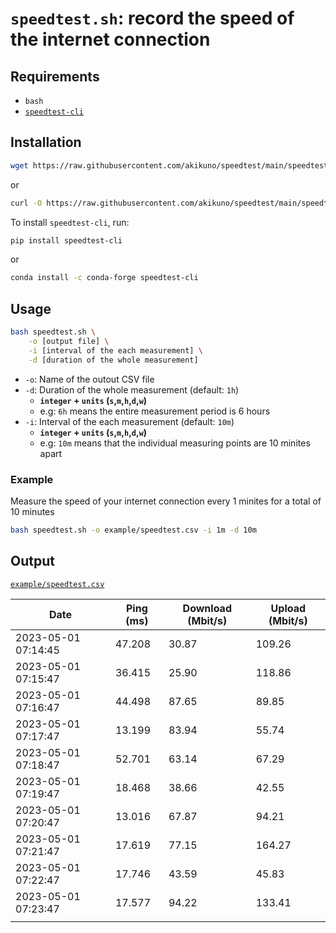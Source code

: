 # `speedtest.sh`: record the speed of the internet connection

## Requirements

- `bash`
- [`speedtest-cli`](https://github.com/sivel/speedtest-cli)

## Installation

```bash
wget https://raw.githubusercontent.com/akikuno/speedtest/main/speedtest.sh
```

or 

```bash
curl -O https://raw.githubusercontent.com/akikuno/speedtest/main/speedtest.sh
```

To install `speedtest-cli`, run:

```bash
pip install speedtest-cli
```
or

```bash
conda install -c conda-forge speedtest-cli
```

## Usage

```bash
bash speedtest.sh \
    -o [output file] \
    -i [interval of the each measurement] \
    -d [duration of the whole measurement]
```

- `-o`: Name of the outout CSV file
- `-d`: Duration of the whole measurement (default: `1h`)
    - **`integer` + `units` (`s`,`m`,`h`,`d`,`w`)**
    - e.g: `6h` means the entire measurement period is 6 hours
- `-i`: Interval of the each measurement (default: `10m`)
    - **`integer` + `units` (`s`,`m`,`h`,`d`,`w`)**
    - e.g: `10m` means that the individual measuring points are 10 minites apart

### Example

Measure the speed of your internet connection every 1 minites for a total of 10 minutes

```bash
bash speedtest.sh -o example/speedtest.csv -i 1m -d 10m
```
## Output

 [`example/speedtest.csv`](https://github.com/akikuno/speedtest/blob/main/example/speedtest.csv)

| Date                | Ping (ms) | Download (Mbit/s) | Upload (Mbit/s) |
| ------------------- | --------- | ----------------- | --------------- |
| 2023-05-01 07:14:45 | 47.208    | 30.87             | 109.26          |
| 2023-05-01 07:15:47 | 36.415    | 25.90             | 118.86          |
| 2023-05-01 07:16:47 | 44.498    | 87.65             | 89.85           |
| 2023-05-01 07:17:47 | 13.199    | 83.94             | 55.74           |
| 2023-05-01 07:18:47 | 52.701    | 63.14             | 67.29           |
| 2023-05-01 07:19:47 | 18.468    | 38.66             | 42.55           |
| 2023-05-01 07:20:47 | 13.016    | 67.87             | 94.21           |
| 2023-05-01 07:21:47 | 17.619    | 77.15             | 164.27          |
| 2023-05-01 07:22:47 | 17.746    | 43.59             | 45.83           |
| 2023-05-01 07:23:47 | 17.577    | 94.22             | 133.41          |
|                     |           |                   |                 |
